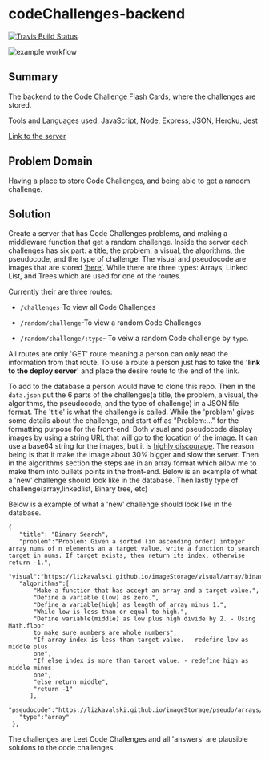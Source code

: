 # codeChallenges-backend 
[![Travis Build Status](https://travis-ci.org/lizkavalski/codeChallenges-backend.svg?branch=main)](https://travis-ci.org/lizkavalski/codeChallenges-backend)

![example workflow](https://github.com/lizkavalski/codeChallenges-backend/actions/workflows/node.js.yml/badge.svg)
## Summary
The backend to the [Code Challenge Flash Cards](https://github.com/lizkavalski/codeChallenge-frontEnd), where the challenges are stored.

Tools and Languages used: JavaScript, Node, Express, JSON, Heroku, Jest

[Link to the server](https://code-challenges-backend.herokuapp.com/)

## Problem Domain  

Having a place to store Code Challenges, and being able to get a random challenge.

## Solution

Create a server that has Code Challenges problems, and making a middleware function that get a random challenge. Inside the server each challenges has six part: a title, the problem, a visual, the algorithms, the pseudocode, and the type of challenge. The visual and pseudocode are images that are stored ['here'](https://github.com/lizkavalski/imageStorage). While there are three types: Arrays, Linked List, and Trees which are used for one of the routes.


Currently their are three routes:
 * `/challenges`-To view all Code Challenges

 * `/random/challenge`-To view a random Code Challenges
 
 * `/random/challenge/:type`- To veiw a random Code challenge by `type`. 

 All routes are only 'GET' route meaning a person can only read the information from that route. To use a route a person just has to take the __'link to the deploy server'__ and place the desire route to the end of the link.

 To add to the database a person would have to clone this repo. Then in the `data.json` put the 6 parts of the challenges(a title, the problem, a visual, the algorithms, the pseudocode, and the type of challenge) in a JSON file format. The 'title' is what the challenge is called. While the 'problem' gives some details about the challenge, and start off as "Problem:..." for the formatting purpose for  the front-end. Both visual and pseudocode display images by using a string URL that will go to the location of the image. It can use a base64 string for the images, but it is [highly discourage](https://medium.com/snapp-mobile/dont-use-base64-encoded-images-on-mobile-13ddeac89d7c). The reason being is that it make the image about 30% bigger and slow the server. Then in the algorithms section the steps are in an array format which allow me to make them into bullets points in the front-end. Below is an example of what a 'new' challenge should look like in the database. Then lastly type of challenge(array,linkedlist, Binary tree, etc)
 
 Below is a example of what a 'new' challenge should look like in the database.

 ```
{
    "title": "Binary Search", 
    "problem":"Problem: Given a sorted (in ascending order) integer array nums of n elements an a target value, write a function to search target in nums. If target exists, then return its index, otherwise return -1.",
    "visual":"https://lizkavalski.github.io/imageStorage/visual/array/binarySerch.png",
    "algorithms":[ 
        "Make a function that has accept an array and a target value.", 
        "Define a variable (low) as zero.", 
        "Define a variable(high) as length of array minus 1.",
        "While low is less than or equal to high.",
        "Define variable(middle) as low plus high divide by 2. - Using Math.floor 
        to make sure numbers are whole numbers",
        "If array index is less than target value. - redefine low as middle plus 
        one",
        "If else index is more than target value. - redefine high as middle minus 
        one", 
        "else return middle", 
        "return -1" 
       ], 
    "pseudocode":"https://lizkavalski.github.io/imageStorage/pseudo/arrays/psBinarySearch.png",
    "type":"array"
  }, 
 ```    
The challenges are Leet Code Challenges and  all 'answers' are plausible soluions to the code challenges.

